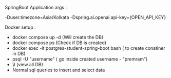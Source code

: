 SpringBoot Application args :

-Duser.timezone=Asia/Kolkata 
-Dspring.ai.openai.api-key={OPEN_API_KEY}

Docker setup :

* docker compose up -d (Will create the DB)
* docker compose ps (Check if DB is created)
* docker exec -it postgres-student-spring-boot bash ( to create conatiner in DB)
* psql -U "username" ( go inside created username - "premram")
* \l (view all DB)
* Normal sql queries to insert and select data